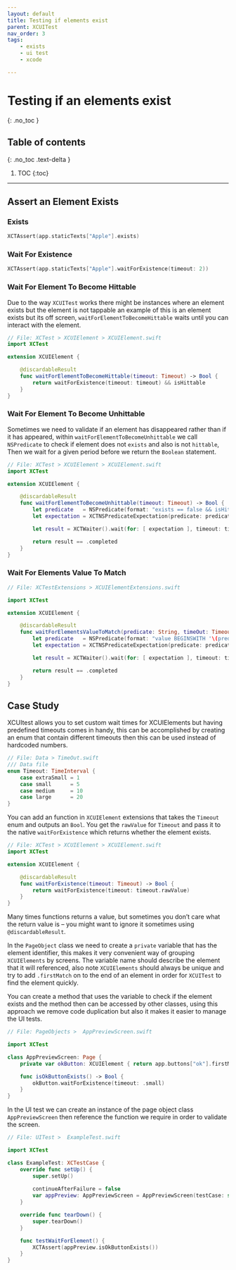 ```yaml
---
layout: default
title: Testing if elements exist
parent: XCUITest
nav_order: 3
tags: 
    - exists
    - ui test
    - xcode

---
```


# Testing if an elements exist
{: .no_toc }

## Table of contents
{: .no_toc .text-delta }

1. TOC
{:toc}

---

## Assert an Element Exists

### Exists
```swift
XCTAssert(app.staticTexts["Apple"].exists)
```

### Wait For Existence
```swift
XCTAssert(app.staticTexts["Apple"].waitForExistence(timeout: 2))
```

### Wait For Element To Become Hittable
Due to the way `XCUITest` works there might be instances where an element exists but the element is not tappable an example of this is an element exists but its off screen, `waitForElementToBecomeHittable` waits until you can interact with the element. 
```swift
// File: XCTest > XCUIElement > XCUIElement.swift
import XCTest

extension XCUIElement {

    @discardableResult
    func waitForElementToBecomeHittable(timeout: Timeout) -> Bool {
        return waitForExistence(timeout: timeout) && isHittable
    }
}

```

### Wait For Element To Become Unhittable
Sometimes we need to validate if an element has disappeared rather than if it has appeared, within `waitForElementToBecomeUnhittable` we call `NSPredicate` to check if element does not `exists` and also is not `hittable`, Then we wait for a given period before we return the `Boolean` statement.  
```swift
// File: XCTest > XCUIElement > XCUIElement.swift
import XCTest

extension XCUIElement {

    @discardableResult
    func waitForElementToBecomeUnhittable(timeout: Timeout) -> Bool {
        let predicate   = NSPredicate(format: "exists == false && isHittable == false")
        let expectation = XCTNSPredicateExpectation(predicate: predicate, object: self)

        let result = XCTWaiter().wait(for: [ expectation ], timeout: timeout.rawValue)

        return result == .completed
    }
}
```

### Wait For Elements Value To Match
```swift
// File: XCTestExtensions > XCUIElementExtensions.swift

import XCTest

extension XCUIElement {

    @discardableResult
    func waitForElementsValueToMatch(predicate: String, timeOut: Timeout = .medium) -> Bool {
        let predicate   = NSPredicate(format: "value BEGINSWITH '\(predicate)'", argumentArray: nil)
        let expectation = XCTNSPredicateExpectation(predicate: predicate, object: self)

        let result = XCTWaiter().wait(for: [ expectation ], timeout: timeout.rawValue)

        return result == .completed
    }
}
```


## Case Study
XCUItest allows you to set custom wait times for XCUIElements but having predefined timeouts comes in
handy, this can be accomplished by creating an enum that contain different timeouts then this can be used instead of hardcoded numbers. 

```swift
// File: Data > TimeOut.swift
/// Data file
enum Timeout: TimeInterval {
    case extraSmall = 1
    case small      = 5
    case medium     = 10
    case large      = 20
}
```
You can add an function in `XCUIElement` extensions that takes the `Timeout` enum and outputs an `Bool`. You get the `rawValue` for `Timeout` and pass it to the native `waitForExistence` which returns whether the element exists.  

```swift
// File: XCTest > XCUIElement > XCUIElement.swift
import XCTest

extension XCUIElement {

    @discardableResult
    func waitForExistence(timeout: Timeout) -> Bool {
        return waitForExistence(timeout: timeout.rawValue)
    }
}
```
Many times functions returns a value, but sometimes you don’t care what the return value is – you might want to ignore it sometimes using `@discardableResult`.

In the `PageObject` class we need to create a `private` variable that has the element identifier, this makes it very convenient way of grouping `XCUIElements` by screens. The variable name should describe the element that it will referenced, also note `XCUIElements` should always be unique and try to add `.firstMatch` on to the end of an element in order for `XCUITest` to find the element quickly.

You can create a method that uses the variable to check if the element exists and the method then can be accessed by other classes, using this approach we remove code duplication but also it makes it easier to manage the UI tests.   

```swift
// File: PageObjects >  AppPreviewScreen.swift

import XCTest

class AppPreviewScreen: Page {
    private var okButton: XCUIElement { return app.buttons["ok"].firstMatch }

    func isOkButtonExists() -> Bool {
        okButton.waitForExistence(timeout: .small)
    }
}

```

In the UI test we can create an instance of the page object class `AppPreviewScreen` then reference the function we require in order to validate the screen.

```swift
// File: UITest >  ExampleTest.swift

import XCTest

class ExampleTest: XCTestCase {
    override func setUp() {
        super.setUp()
        
        continueAfterFailure = false
        var appPreview: AppPreviewScreen = AppPreviewScreen(testCase: self)
    }

    override func tearDown() {
        super.tearDown()
    }

    func testWaitForElement() {
        XCTAssert(appPreview.isOkButtonExists())
    }
}

```